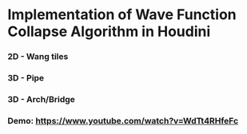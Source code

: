 # Implementation of Wave Function Collapse Algorithm in Houdini
### 2D - Wang tiles
### 3D - Pipe
### 3D - Arch/Bridge
### Demo: https://www.youtube.com/watch?v=WdTt4RHfeFc

